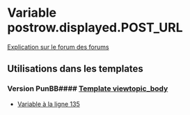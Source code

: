 # Variable postrow.displayed.POST_URL
[Explication sur le forum des forums](http://forum.forumactif.com/t294113-listing-des-variables#postrow.displayed.POST_URL)
## Utilisations dans les templates
### Version PunBB#### [Template viewtopic_body](punbb/viewtopic_body.md)
* [Variable à la ligne 135](../punbb/viewtopic_body.tpl#L135)